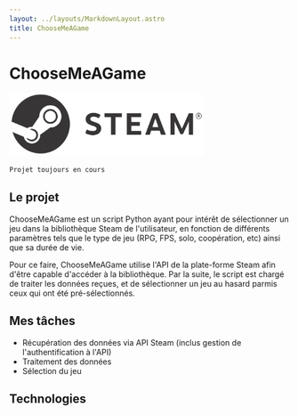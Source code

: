 ```yaml
---
layout: ../layouts/MarkdownLayout.astro
title: ChooseMeAGame
---
```

<script src="https://code.iconify.design/iconify-icon/1.0.7/iconify-icon.min.js"></script>

# ChooseMeAGame
<div class="container">
  <div class="call-to-action mt-24 mb-32 flex flex-col items-center gap-12 rounded-xl p-12 md:p-24">
    <img src="/src/assets/img/steam_logo.png" alt="WoW Logo" width="350" />
  </div>
</div>
<style lang="scss">
  .call-to-action {
    color: var(--neutral-900);
    background-image: linear-gradient(40deg, var(--primary-100), var(--secondary-200));
  }
</style>

```bash
Projet toujours en cours
```

## Le projet

ChooseMeAGame est un script Python ayant pour intérêt de sélectionner un jeu dans la bibliothèque Steam de l'utilisateur, en fonction de différents paramètres
tels que le type de jeu (RPG, FPS, solo, coopération, etc) ainsi que sa durée de vie.

Pour ce faire, ChooseMeAGame utilise l'API de la plate-forme Steam afin d'être capable d'accéder à la bibliothèque. Par la suite, le script est chargé de traiter
les données reçues, et de sélectionner un jeu au hasard parmis ceux qui ont été pré-sélectionnés.

<center><a href="https://github.com/CCatheb/wow-Scanner2"><iconify-icon icon="mdi:github" style="font-size: 40px"></iconify-icon></a></center>

## Mes tâches
- Récupération des données via API Steam (inclus gestion de l'authentification à l'API)
- Traitement des données
- Sélection du jeu

## Technologies 

<iconify-icon icon="mdi:language-python" style="font-size: 40px" placeholder="Python"></iconify-icon>
<iconify-icon icon="mdi:database" style="font-size: 40px"></iconify-icon> 
<iconify-icon icon="mdi:api" style="font-size: 40px"></iconify-icon>